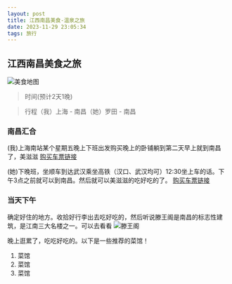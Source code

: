 ```yaml
---
layout: post
title: 江西南昌美食-温泉之旅
date: 2023-11-29 23:05:34
tags: 旅行
---
```


## 江西南昌美食之旅

![美食地图](https://www.artisan.com.tw/Zupload/004718/005539/00059531.jpg)

> 时间(预计2天1晚)

> 行程（我）上海 - 南昌（她）罗田 - 南昌
### 南昌汇合

(我)上海南站某个星期五晚上下班出发购买晚上的卧铺躺到第二天早上就到南昌了，美滋滋
[购买车票链接](https://kyfw.12306.cn/otn/leftTicket/init?linktypeid=dc&fs=%E4%B8%8A%E6%B5%B7,SHH&ts=%E5%8D%97%E6%98%8C,NCG&date=2023-12-08&flag=N,N,Y)

(她)下晚班，坐顺车到达武汉乘坐高铁（汉口、武汉均可）12:30坐上车的话。下午3点之前就可以到南昌。然后就可以美滋滋的吃好吃的了。
[购买车票链接](https://kyfw.12306.cn/otn/leftTicket/init?linktypeid=dc&fs=%E6%AD%A6%E6%B1%89,WHN&ts=%E5%8D%97%E6%98%8C,NCG&date=2023-12-22&flag=N,N,Y)

### 当天下午

确定好住的地方。收拾好行李出去吃好吃的，然后听说滕王阁是南昌的标志性建筑，是江南三大名楼之一。可以去看看
![滕王阁](https://m.tuniucdn.com/fb2/t1/G2/M00/2A/6B/Cii-T1ekXKWIfTbPAA-taQkLrhcAAAzRwJNstIAD62B323_w755_h0_c0_t0.jpg)

晚上逛累了，吃吃好吃的。以下是一些推荐的菜馆！
1. 菜馆
2. 菜馆
3. 菜馆

